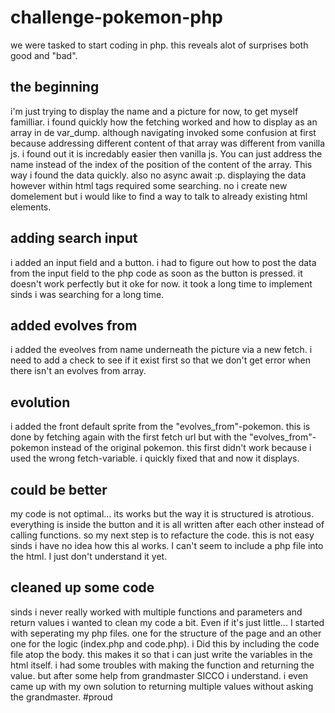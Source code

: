 # challenge-pokemon-php
we were tasked to start coding in php. this reveals alot of surprises both good and "bad".
## the beginning
i'm just trying to display the name and  a picture for now, to get myself familliar.
i found quickly how the fetching worked and how to display as an array in de var_dump. although navigating invoked some confusion at first because addressing different content of that array was different from vanilla js. i found out it is incredably easier then vanilla js. You can just address the name instead of the index of the position of the content of the array.
This way i found the data quickly. also no async await :p.
displaying the data however within html tags required some searching. no i create new domelement but i would like to find a way to talk to already existing html elements.

## adding search input
i added an input field and a button. i had to figure out how to post the data from the input field to the php code as soon as the button is pressed. it doesn't work perfectly but it oke for now. it took a long time to implement sinds i was searching for a long time. 
## added evolves from
i added the eveolves from name underneath the picture via a new fetch. i need to add a check to see if it exist first so that we don't get error when there isn't an evolves from array.
## evolution
i added the front default sprite from the "evolves_from"-pokemon. this is done by fetching again with the first fetch url but with the "evolves_from"-pokemon instead of the original pokemon. this first didn't work because i used the wrong fetch-variable. i quickly fixed that and now it displays.

## could be better
my code is not optimal... its works but the way it is structured is atrotious. everything is inside the button and it is all written after each other instead of calling functions. so my next step is to refacture the code. this is not easy sinds i have no idea how this al works. I can't seem to include a php file into the html. I just don't understand it yet.

## cleaned up some code
sinds i never really worked with multiple functions and parameters and return values i wanted to clean my code a bit. Even if it's just little... I started with seperating my php files. one for the structure of the page and an other one for the logic (index.php and code.php). i Did this by including the code file atop the body. this makes it so that i can just write the variables in the html itself.
i had some troubles with making the function and returning the value. but after some help from grandmaster SICCO i understand. i even came up with my own solution to returning multiple values without asking the grandmaster. #proud

